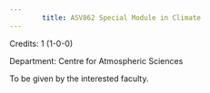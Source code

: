 ```yaml
---
        title: ASV862 Special Module in Climate
---
```

Credits: 1 (1-0-0)

Department: Centre for Atmospheric Sciences

To be given by the interested faculty.